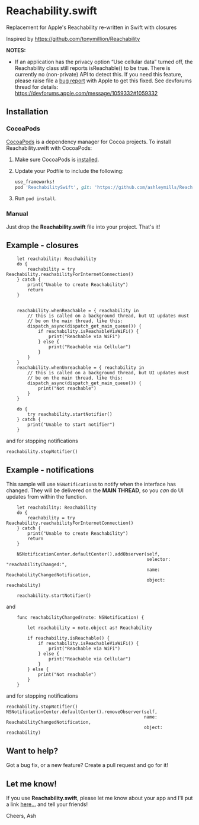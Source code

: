 # Reachability.swift

Replacement for Apple's Reachability re-written in Swift with closures

Inspired by https://github.com/tonymillion/Reachability 

**NOTES:**

- If an application has the privacy option “Use cellular data” turned off, the Reachability class still reports isReachable() to be true. There is currently no (non-private) API to detect this. If you need this feature, please raise file a [bug report](https://bugreport.apple.com) with Apple to get this fixed. See devforums thread for details: https://devforums.apple.com/message/1059332#1059332

## Installation
### CocoaPods
[CocoaPods][] is a dependency manager for Cocoa projects. To install Reachability.swift with CocoaPods:

 1. Make sure CocoaPods is [installed][CocoaPods Installation].

 2. Update your Podfile to include the following:

    ``` ruby
    use_frameworks!
    pod 'ReachabilitySwift', git: 'https://github.com/ashleymills/Reachability.swift'
    ```

 3. Run `pod install`.

[CocoaPods]: https://cocoapods.org
[CocoaPods Installation]: https://guides.cocoapods.org/using/getting-started.html#getting-started

### Manual
Just drop the **Reachability.swift** file into your project. That's it!

## Example - closures

````
    let reachability: Reachability
    do {
        reachability = try Reachability.reachabilityForInternetConnection()
    } catch {
        print("Unable to create Reachability")
        return
    }


    reachability.whenReachable = { reachability in
        // this is called on a background thread, but UI updates must
        // be on the main thread, like this:
        dispatch_async(dispatch_get_main_queue()) {
            if reachability.isReachableViaWiFi() {
                print("Reachable via WiFi")
            } else {
                print("Reachable via Cellular")
            }
        }
    }
    reachability.whenUnreachable = { reachability in
        // this is called on a background thread, but UI updates must
        // be on the main thread, like this:
        dispatch_async(dispatch_get_main_queue()) {
            print("Not reachable")
        }
    }

    do {
        try reachability.startNotifier()
    } catch {
        print("Unable to start notifier")
    }

````

and for stopping notifications

````
reachability.stopNotifier()
````

## Example - notifications

This sample will use `NSNotification`s to notify when the interface has changed. They will be delivered on the **MAIN THREAD**, so you *can* do UI updates from within the function.

````
    let reachability: Reachability
    do {
        reachability = try Reachability.reachabilityForInternetConnection()
    } catch {
        print("Unable to create Reachability")
        return
    }

    NSNotificationCenter.defaultCenter().addObserver(self, 
                                                     selector: "reachabilityChanged:", 
                                                     name: ReachabilityChangedNotification, 
                                                     object: reachability)
    
    reachability.startNotifier()
````

and

````
    func reachabilityChanged(note: NSNotification) {

        let reachability = note.object as! Reachability

        if reachability.isReachable() {
            if reachability.isReachableViaWiFi() {
                print("Reachable via WiFi")
            } else {
                print("Reachable via Cellular")
            }
        } else {
            print("Not reachable")
        }
    }
````

and for stopping notifications

````
reachability.stopNotifier()
NSNotificationCenter.defaultCenter().removeObserver(self, 
                                                    name: ReachabilityChangedNotification, 
                                                    object: reachability)
````

## Want to help?

Got a bug fix, or a new feature? Create a pull request and go for it!

## Let me know!

If you use **Reachability.swift**, please let me know about your app and I'll put a link [here…](https://github.com/ashleymills/Reachability.swift/wiki/Apps-using-Reachability.swift) and tell your friends! 

Cheers,
Ash

